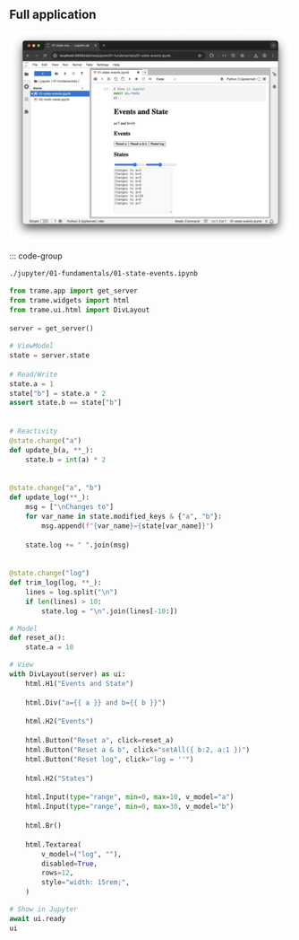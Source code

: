 <!--@include: ../../python//01/mvvm.md{,29}-->

## Full application

![App](./jupyter-view.png)


::: code-group

```bash [Notebook]
./jupyter/01-fundamentals/01-state-events.ipynb
```

```python [#1 Setup]
from trame.app import get_server
from trame.widgets import html
from trame.ui.html import DivLayout

server = get_server()
```

```python [#2 ViewModel]
# ViewModel
state = server.state

# Read/Write
state.a = 1
state["b"] = state.a * 2
assert state.b == state["b"]


# Reactivity
@state.change("a")
def update_b(a, **_):
    state.b = int(a) * 2


@state.change("a", "b")
def update_log(**_):
    msg = ["\nChanges to"]
    for var_name in state.modified_keys & {"a", "b"}:
        msg.append(f"{var_name}={state[var_name]}")

    state.log += " ".join(msg)


@state.change("log")
def trim_log(log, **_):
    lines = log.split("\n")
    if len(lines) > 10:
        state.log = "\n".join(lines[-10:])
```

```python [#3 Model]
# Model
def reset_a():
    state.a = 10
```

```python [#4 View]
# View
with DivLayout(server) as ui:
    html.H1("Events and State")

    html.Div("a={{ a }} and b={{ b }}")

    html.H2("Events")

    html.Button("Reset a", click=reset_a)
    html.Button("Reset a & b", click="setAll({ b:2, a:1 })")
    html.Button("Reset log", click="log = ''")

    html.H2("States")

    html.Input(type="range", min=0, max=10, v_model="a")
    html.Input(type="range", min=0, max=30, v_model="b")

    html.Br()

    html.Textarea(
        v_model=("log", ""),
        disabled=True,
        rows=12,
        style="width: 15rem;",
    )
```

```python [#5 Show Jupyter]
# Show in Jupyter
await ui.ready
ui
```
